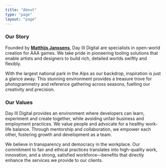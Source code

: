 ```yaml
---
title: "About"
type: "page"
layout: "page"
---
```




### Our Story

Founded by [**Matthijs Janssens**](https://www.linkedin.com/in/matthijs-janssens-23858a59/), Day III Digital are specialists in open-world creation for AAA games. We take pride in pioneering tooling solutions that enable artists and designers to build rich, detailed worlds swiftly and flexibly. 

With the largest national park in the Alps as our backdrop, inspiration is just a glance away. This stunning environment provides a treasure trove for photogrammetry and reference gathering across seasons, fuelling our creativity and precision.

### Our Values

Day III Digital provides an environment where developers can learn, experiment and create together, while avoiding unfair business and employment practices. We value people and advocate for a healthy work-life balance. Through mentorship and collaboration, we empower each other, fostering growth and development as a team. 

We believe in transparency and democracy in the workplace. Our commitment to fair and ethical practices translates into high-quality work, innovation, and a strong, satisfied workforce—benefits that directly enhance the services we provide to our clients.

<!-- {{< imagegrid >}} -->
